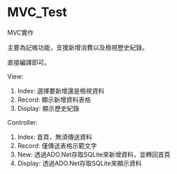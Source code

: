 # MVC_Test
MVC實作

主要為記帳功能，支援新增消費以及檢視歷史紀錄。

直接編譯即可。

View:
1. Index: 選擇要新增還是檢視資料
2. Record: 顯示新增資料表格
3. Display: 顯示歷史紀錄

Controller:
1. Index: 首頁，無須傳送資料
2. Record: 僅傳送表格示範文字
3. New: 透過ADO.Net存取SQLite來新增資料，並轉回首頁
4. Display: 透過ADO.Net存取SQLite來顯示資料
